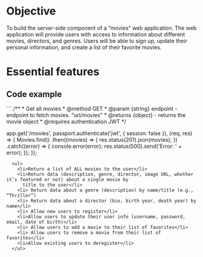 <h1>Objective</h1>
  <p>
    To build the server-side component of a “movies” web application. The web application will provide users with access
    to information about different movies, directors, and genres. Users will be able to sign up, update their personal
    information, and create a list of their favorite movies.</p>
  <h1>Essential features</h1>
  
  <h2> Code example </h2>
  ```
  /**
 * Get all movies
 * @method GET
 * @param {string} endpoint - endpoint to fetch movies. "url/movies"
 * @returns {object} - returns the movie object
  * @requires authentication JWT
 */

app.get('/movies', passport.authenticate('jwt', {
  session: false
}), (req, res) => {
  Movies.find()
    .then((movies) => {
      res.status(201).json(movies);
    })
    .catch((error) => {
      console.error(error);
      res.status(500).send('Error: ' + error);
    });
});
```
  <ul>
    <li>Return a list of ALL movies to the user</li>
    <li>Return data (description, genre, director, image URL, whether it’s featured or not) about a single movie by
      title to the user</li>
    <li> Return data about a genre (description) by name/title (e.g., “Thriller”)
    <li> Return data about a director (bio, birth year, death year) by name</li>
    <li> Allow new users to register</li>
    <li>Allow users to update their user info (username, password, email, date of birth)</li>
    <li> Allow users to add a movie to their list of favorites</li>
    <li> Allow users to remove a movie from their list of favorites</li>
    <li>Allow existing users to deregister</li>
  </ul>

